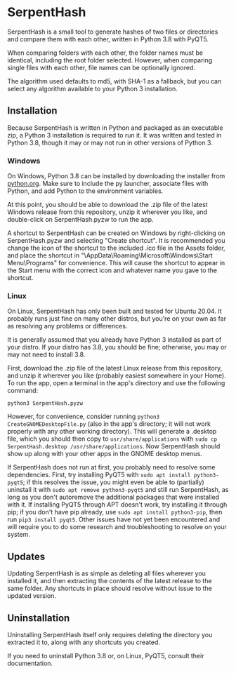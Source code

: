 # SerpentHash
SerpentHash is a small tool to generate hashes of two files or directories and compare them with each other, written in Python 3.8 with PyQT5.

When comparing folders with each other, the folder names must be identical, including the root folder selected.  However, when comparing single files with each other, file names can be optionally ignored.

The algorithm used defaults to md5, with SHA-1 as a fallback, but you can select any algorithm available to your Python 3 installation.

## Installation
Because SerpentHash is written in Python and packaged as an executable zip, a Python 3 installation is required to run it.  It was written and tested in Python 3.8, though it may or may not run in other versions of Python 3.

### Windows
On Windows, Python 3.8 can be installed by downloading the installer from [python.org](https://www.python.org/).  Make sure to include the py launcher, associate files with Python, and add Python to the environment variables.

At this point, you should be able to download the .zip file of the latest Windows release from this repository, unzip it wherever you like, and double-click on SerpentHash.pyzw to run the app.

A shortcut to SerpentHash can be created on Windows by right-clicking on SerpentHash.pyzw and selecting "Create shortcut". It is recommended you change the icon of the shortcut to the included .ico file in the Assets folder, and place the shortcut in "\AppData\Roaming\Microsoft\Windows\Start Menu\Programs" for convenience.  This will cause the shortcut to appear in the Start menu with the correct icon and whatever name you gave to the shortcut.

### Linux
On Linux, SerpentHash has only been built and tested for Ubuntu 20.04.  It probably runs just fine on many other distros, but you're on your own as far as resolving any problems or differences.

It is generally assumed that you already have Python 3 installed as part of your distro.  If your distro has 3.8, you should be fine; otherwise, you may or may not need to install 3.8.

First, download the .zip file of the latest Linux release from this repository, and unzip it wherever you like (probably easiest somewhere in your Home).  To run the app, open a terminal in the app's directory and use the following command:

```
python3 SerpentHash.pyzw
```

However, for convenience, consider running `python3 CreateGNOMEDesktopFile.py` (also in the app's directory; it will not work properly with any other working directory).  This will generate a .desktop file, which you should then copy to `usr/share/applications`  with `sudo cp SerpentHash.desktop /usr/share/applications`.  Now SerpentHash should show up along with your other apps in the GNOME desktop menus.

If SerpentHash does not run at first, you probably need to resolve some dependencies.  First, try installing PyQT5 with `sudo apt install python3-pyqt5`; if this resolves the issue, you might even be able to (partially) uninstall it with `sudo apt remove python3-pyqt5` and still run SerpentHash, as long as you don't autoremove the additional packages that were installed with it.  If installing PyQT5 through APT doesn't work, try installing it through pip; if you don't have pip already, use `sudo apt install python3-pip`, then run `pip3 install pyqt5`.  Other issues have not yet been encountered and will require you to do some research and troubleshooting to resolve on your system.

## Updates
Updating SerpentHash is as simple as deleting all files wherever you installed it, and then extracting the contents of the latest release to the same folder.  Any shortcuts in place should resolve without issue to the updated version.

## Uninstallation
Uninstalling SerpentHash itself only requires deleting the directory you extracted it to, along with any shortcuts you created.

If you need to uninstall Python 3.8 or, on Linux, PyQT5, consult their documentation.